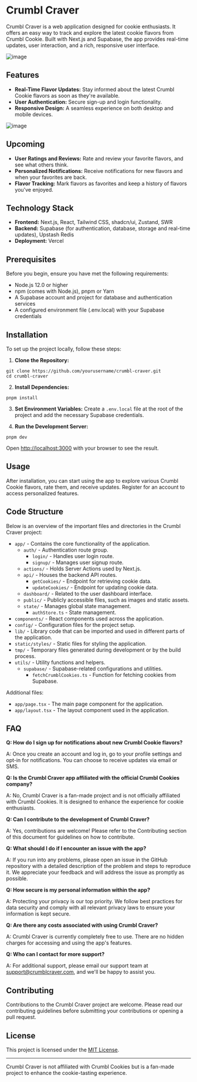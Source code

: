 # Crumbl Craver

Crumbl Craver is a web application designed for cookie enthusiasts. It offers an easy way to track and explore the latest cookie flavors from Crumbl Cookie. Built with Next.js and Supabase, the app provides real-time updates, user interaction, and a rich, responsive user interface.

![image](https://github.com/nick-neely/crumbl-craver/assets/49537823/b5e47c60-acd9-496e-bd50-b28645050bbb)

## Features

- **Real-Time Flavor Updates:** Stay informed about the latest Crumbl Cookie flavors as soon as they're available.
- **User Authentication:** Secure sign-up and login functionality.
- **Responsive Design:** A seamless experience on both desktop and mobile devices.

![image](https://github.com/nick-neely/crumbl-craver/assets/49537823/c51d585c-6f17-470e-a476-81a90789e74d)

## Upcoming
- **User Ratings and Reviews:** Rate and review your favorite flavors, and see what others think.
- **Personalized Notifications:** Receive notifications for new flavors and when your favorites are back.
- **Flavor Tracking:** Mark flavors as favorites and keep a history of flavors you've enjoyed.

## Technology Stack

- **Frontend:** Next.js, React, Tailwind CSS, shadcn/ui, Zustand, SWR
- **Backend:** Supabase (for authentication, database, storage and real-time updates), Upstash Redis
- **Deployment:** Vercel

## Prerequisites

Before you begin, ensure you have met the following requirements:

- Node.js 12.0 or higher
- npm (comes with Node.js), pnpm or Yarn
- A Supabase account and project for database and authentication services
- A configured environment file (.env.local) with your Supabase credentials

## Installation

To set up the project locally, follow these steps:

1. **Clone the Repository:**

```
git clone https://github.com/yourusername/crumbl-craver.git
cd crumbl-craver
```

2. **Install Dependencies:**

```
pnpm install
```

3. **Set Environment Variables:**
Create a `.env.local` file at the root of the project and add the necessary Supabase credentials.

4. **Run the Development Server:**
```
pnpm dev
```

Open [http://localhost:3000](http://localhost:3000) with your browser to see the result.

## Usage

After installation, you can start using the app to explore various Crumbl Cookie flavors, rate them, and receive updates. Register for an account to access personalized features.

## Code Structure

Below is an overview of the important files and directories in the Crumbl Craver project:

- `app/` - Contains the core functionality of the application.
  - `auth/` - Authentication route group.
    - `login/` - Handles user login route.
    - `signup/` - Manages user signup route.
  - `actions/` - Holds Server Actions used by Next.js.
  - `api/` - Houses the backend API routes.
    - `getCookies/` - Endpoint for retrieving cookie data.
    - `updateCookies/` - Endpoint for updating cookie data.
  - `dashboard/` - Related to the user dashboard interface.
  - `public/` - Publicly accessible files, such as images and static assets.
  - `state/` - Manages global state management.
    - `authStore.ts` - State management.
- `components/` - React components used across the application.
- `config/` - Configuration files for the project setup.
- `lib/` - Library code that can be imported and used in different parts of the application.
- `static/styles/` - Static files for styling the application.
- `tmp/` - Temporary files generated during development or by the build process.
- `utils/` - Utility functions and helpers.
  - `supabase/` - Supabase-related configurations and utilities.
    - `fetchCrumblCookies.ts` - Function for fetching cookies from Supabase.

Additional files:
- `app/page.tsx` - The main page component for the application.
- `app/layout.tsx` - The layout component used in the application.

## FAQ

**Q: How do I sign up for notifications about new Crumbl Cookie flavors?**

A: Once you create an account and log in, go to your profile settings and opt-in for notifications. You can choose to receive updates via email or SMS.

**Q: Is the Crumbl Craver app affiliated with the official Crumbl Cookies company?**

A: No, Crumbl Craver is a fan-made project and is not officially affiliated with Crumbl Cookies. It is designed to enhance the experience for cookie enthusiasts.

**Q: Can I contribute to the development of Crumbl Craver?**

A: Yes, contributions are welcome! Please refer to the Contributing section of this document for guidelines on how to contribute.

**Q: What should I do if I encounter an issue with the app?**

A: If you run into any problems, please open an issue in the GitHub repository with a detailed description of the problem and steps to reproduce it. We appreciate your feedback and will address the issue as promptly as possible.

**Q: How secure is my personal information within the app?**

A: Protecting your privacy is our top priority. We follow best practices for data security and comply with all relevant privacy laws to ensure your information is kept secure.

**Q: Are there any costs associated with using Crumbl Craver?**

A: Crumbl Craver is currently completely free to use. There are no hidden charges for accessing and using the app's features.

**Q: Who can I contact for more support?**

A: For additional support, please email our support team at support@crumblcraver.com, and we'll be happy to assist you.

## Contributing

Contributions to the Crumbl Craver project are welcome. Please read our contributing guidelines before submitting your contributions or opening a pull request.

## License

This project is licensed under the [MIT License](LICENSE).

---

Crumbl Craver is not affiliated with Crumbl Cookies but is a fan-made project to enhance the cookie-tasting experience.
